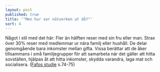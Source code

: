 ```yaml
---
layout: post
published: true
title: '"Men hur ser nätverken ut då?"'
sort: 4
---
```





Något i stil med det här: Fler än hälften reser med sin fru eller man. Strax över 30% reser med medlemmar ur nära familj eller hushåll. De delar genomgående bara inkomster mellan gifta. Vissa berättar att de åker tillsammans i små familjegrupper för att samarbeta när det gäller att hitta sovställen, hjälpas åt att hitta inkomster, skydda varandra, laga mat och socialisera. ([Fafos studie](http://www.fafo.no/images/pub/2015/954-innmat-trykk.pdf "Fafo - When poverty meets affluence") s.74-75)
